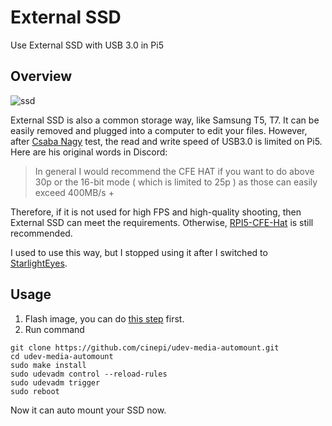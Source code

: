 # External SSD

Use External SSD with USB 3.0 in Pi5

## Overview

![ssd](/external_ssd.png)

External SSD is also a common storage way, like Samsung T5, T7. It can be easily removed and plugged into a computer to edit your files. However, after [Csaba Nagy](https://github.com/schoolpost) test, the read and write speed of USB3.0 is limited on Pi5. Here are his original words in Discord:

> In general I would recommend the CFE HAT if you want to do above 30p or the 16-bit mode ( which is limited to 25p ) as those can easily exceed 400MB/s +

Therefore, if it is not used for high FPS and high-quality shooting, then External SSD can meet the requirements. Otherwise, [RPI5-CFE-Hat](/cfehat) is still recommended.

I used to use this way, but I stopped using it after I switched to [StarlightEyes](/starlighteye).

## Usage

1. Flash image, you can do [this step](/software.html#install-cine-fox) first.
2. Run command
```shell
git clone https://github.com/cinepi/udev-media-automount.git
cd udev-media-automount
sudo make install
sudo udevadm control --reload-rules
sudo udevadm trigger
sudo reboot
```

Now it can auto mount your SSD now.
